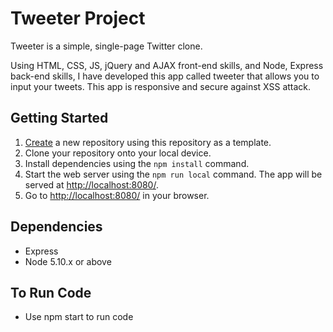 # Tweeter Project

Tweeter is a simple, single-page Twitter clone.

Using HTML, CSS, JS, jQuery and AJAX front-end skills, and Node, Express back-end skills, I have developed this app called tweeter that allows you to input your tweets. This app is responsive and secure against XSS attack.

## Getting Started

1. [Create](https://docs.github.com/en/repositories/creating-and-managing-repositories/creating-a-repository-from-a-template) a new repository using this repository as a template.
2. Clone your repository onto your local device.
3. Install dependencies using the `npm install` command.
3. Start the web server using the `npm run local` command. The app will be served at <http://localhost:8080/>.
4. Go to <http://localhost:8080/> in your browser.

## Dependencies

- Express
- Node 5.10.x or above

## To Run Code
- Use npm start to run code

